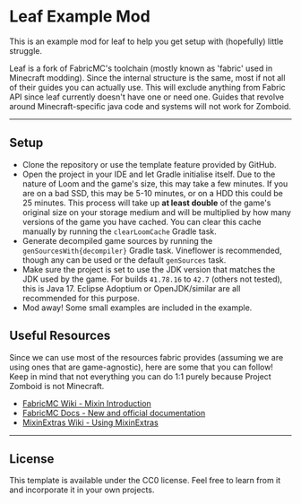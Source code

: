 # Leaf Example Mod

This is an example mod for leaf to help you get setup with (hopefully) little struggle.

Leaf is a fork of FabricMC's toolchain (mostly known as 'fabric' used in Minecraft modding).
Since the internal structure is the same, most if not all of their guides you can actually use.
This will exclude anything from Fabric API since leaf currently doesn't have one or need one.
Guides that revolve around Minecraft-specific java code and systems will not work for Zomboid.

---

## Setup

- Clone the repository or use the template feature provided by GitHub.
- Open the project in your IDE and let Gradle initialise itself.
  Due to the nature of Loom and the game's size, this may take a few minutes.
  If you are on a bad SSD, this may be 5-10 minutes, or on a HDD this could be 25 minutes.
  This process will take up **at least double** of the game's original size on your storage medium
  and will be multiplied by how many versions of the game you have cached.
  You can clear this cache manually by running the `clearLoomCache` Gradle task.
- Generate decompiled game sources by running the `genSourcesWith{decompiler}` Gradle task.
  Vineflower is recommended, though any can be used or the default `genSources` task.
- Make sure the project is set to use the JDK version that matches the JDK used by the game.
  For builds `41.78.16` to `42.7` (others not tested), this is Java 17.
  Eclipse Adoptium or OpenJDK/similar are all recommended for this purpose.
- Mod away! Some small examples are included in the example.

## Useful Resources

Since we can use most of the resources fabric provides (assuming we are using ones that are
game-agnostic), here are some that you can follow!
Keep in mind that not everything you can do 1:1 purely because Project Zomboid is not Minecraft.

- [FabricMC Wiki - Mixin Introduction](https://wiki.fabricmc.net/tutorial:mixin_introduction)
- [FabricMC Docs - New and official documentation](https://docs.fabricmc.net/)
- [MixinExtras Wiki - Using MixinExtras](https://github.com/LlamaLad7/MixinExtras/wiki)

---

## License

This template is available under the CC0 license.
Feel free to learn from it and incorporate it in your own projects.
